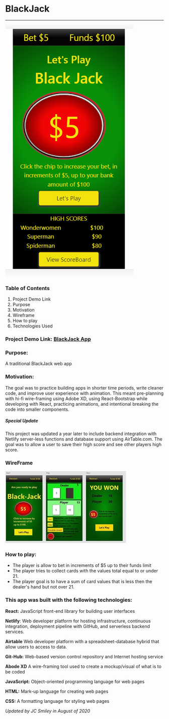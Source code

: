 # BlackJack

<hr>

![gif of app](src/assets/blackjack-2.gif)

### Table of Contents

1. Project Demo Link
2. Purpose
3. Motivation
4. Wireframe
5. How to play
6. Technologies Used

### Project Demo Link: [BlackJack App](https://smiley-blackjack-game.netlify.app/)

### Purpose:

A traditional BlackJack web app

### Motivation:

The goal was to practice building apps in shorter time periods, write cleaner code, and improve user experience with animation. This meant pre-planning with hi-fi wire-framing using Adobe XD, using React-Bootstrap while developing with React, practicing animations, and intentional breaking the code into smaller components.

##### Special Update 
This project was updated a year later to include backend integration with Netlify server-less functions and database support using AirTable.com. The goal was to allow a user to save their high score and see other players high score.

### WireFrame

![Screen-shot of Wireframe in use](src/assets/blackjack3.jpg)

### How to play:

- The player is allow to bet in increments of \$5 up to their funds limit
- The player tries to collect cards with the values total equal to or under 21.
- The player goal is to have a sum of card values that is less then the dealer's hand but not over 21.

### This app was built with the following technologies:

**React:** JavaScript front-end library for building user interfaces

**Netlify**: Web developer platform for hosting infrastructure, continuous integration, deployment pipeline with GitHub, and serverless backend services.

**Airtable** Web developer platform with a spreadsheet-database hybrid that allow users to access to data.

**Git-Hub:** Web-based version control repository and Internet hosting service

**Abode XD** A wire-framing tool used to create a mockup/visual of what is to be coded

**JavaScript:** Object-oriented programming language for web pages

**HTML:** Mark-up language for creating web pages

**CSS:** A formatting language for styling web pages

_Updated by JC Smiley in August of 2020_
